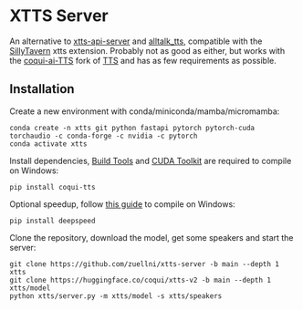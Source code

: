 # XTTS Server
An alternative to [xtts-api-server](https://github.com/daswer123/xtts-api-server) and [alltalk_tts](https://github.com/erew123/alltalk_tts), compatible with the [SillyTavern](https://github.com/SillyTavern/SillyTavern) xtts extension. Probably not as good as either, but works with the [coqui-ai-TTS](https://github.com/idiap/coqui-ai-TTS) fork of [TTS](https://github.com/coqui-ai/TTS) and has as few requirements as possible.

## Installation
Create a new environment with conda/miniconda/mamba/micromamba:
```
conda create -n xtts git python fastapi pytorch pytorch-cuda torchaudio -c conda-forge -c nvidia -c pytorch
conda activate xtts
```

Install dependencies, [Build Tools](https://visualstudio.microsoft.com/downloads/#build-tools-for-visual-studio-2022) and [CUDA Toolkit](https://developer.nvidia.com/cuda-downloads) are required to compile on Windows:
```
pip install coqui-tts
```

Optional speedup, follow [this guide](https://github.com/S95Sedan/Deepspeed-Windows) to compile on Windows:
```
pip install deepspeed
```

Clone the repository, download the model, get some speakers and start the server:
```
git clone https://github.com/zuellni/xtts-server -b main --depth 1 xtts
git clone https://huggingface.co/coqui/xtts-v2 -b main --depth 1 xtts/model
python xtts/server.py -m xtts/model -s xtts/speakers
```
